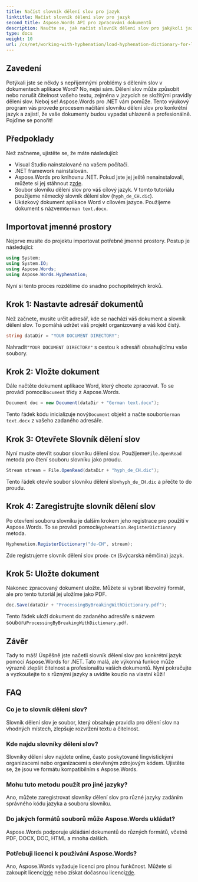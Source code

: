 ```yaml
---
title: Načíst slovník dělení slov pro jazyk
linktitle: Načíst slovník dělení slov pro jazyk
second_title: Aspose.Words API pro zpracování dokumentů
description: Naučte se, jak načíst slovník dělení slov pro jakýkoli jazyk pomocí Aspose.Words for .NET v tomto komplexním, podrobném tutoriálu.
type: docs
weight: 10
url: /cs/net/working-with-hyphenation/load-hyphenation-dictionary-for-language/
---
```

## Zavedení

Potýkali jste se někdy s nepříjemnými problémy s dělením slov v dokumentech aplikace Word? No, nejsi sám. Dělení slov může způsobit nebo narušit čitelnost vašeho textu, zejména v jazycích se složitými pravidly dělení slov. Neboj se! Aspose.Words pro .NET vám pomůže. Tento výukový program vás provede procesem načítání slovníku dělení slov pro konkrétní jazyk a zajistí, že vaše dokumenty budou vypadat uhlazeně a profesionálně. Pojďme se ponořit!

## Předpoklady

Než začneme, ujistěte se, že máte následující:

- Visual Studio nainstalované na vašem počítači.
- .NET framework nainstalován.
-  Aspose.Words pro knihovnu .NET. Pokud jste jej ještě nenainstalovali, můžete si jej stáhnout z[zde](https://releases.aspose.com/words/net/).
- Soubor slovníku dělení slov pro váš cílový jazyk. V tomto tutoriálu použijeme německý slovník dělení slov (`hyph_de_CH.dic`).
- Ukázkový dokument aplikace Word v cílovém jazyce. Použijeme dokument s názvem`German text.docx`.

## Importovat jmenné prostory

Nejprve musíte do projektu importovat potřebné jmenné prostory. Postup je následující:

```csharp
using System;
using System.IO;
using Aspose.Words;
using Aspose.Words.Hyphenation;
```

Nyní si tento proces rozdělíme do snadno pochopitelných kroků.

## Krok 1: Nastavte adresář dokumentů

Než začnete, musíte určit adresář, kde se nachází váš dokument a slovník dělení slov. To pomáhá udržet váš projekt organizovaný a váš kód čistý.

```csharp
string dataDir = "YOUR DOCUMENT DIRECTORY";
```

 Nahradit`"YOUR DOCUMENT DIRECTORY"` s cestou k adresáři obsahujícímu vaše soubory.

## Krok 2: Vložte dokument

 Dále načtěte dokument aplikace Word, který chcete zpracovat. To se provádí pomocí`Document` třídy z Aspose.Words.

```csharp
Document doc = new Document(dataDir + "German text.docx");
```

 Tento řádek kódu inicializuje nový`Document` objekt a načte soubor`German text.docx` z vašeho zadaného adresáře.

## Krok 3: Otevřete Slovník dělení slov

 Nyní musíte otevřít soubor slovníku dělení slov. Použijeme`File.OpenRead` metoda pro čtení souboru slovníku jako proudu.

```csharp
Stream stream = File.OpenRead(dataDir + "hyph_de_CH.dic");
```

 Tento řádek otevře soubor slovníku dělení slov`hyph_de_CH.dic` a přečte to do proudu.

## Krok 4: Zaregistrujte slovník dělení slov

 Po otevření souboru slovníku je dalším krokem jeho registrace pro použití v Aspose.Words. To se provádí pomocí`Hyphenation.RegisterDictionary` metoda.

```csharp
Hyphenation.RegisterDictionary("de-CH", stream);
```

Zde registrujeme slovník dělení slov pro`de-CH` (švýcarská němčina) jazyk.

## Krok 5: Uložte dokument

Nakonec zpracovaný dokument uložte. Můžete si vybrat libovolný formát, ale pro tento tutoriál jej uložíme jako PDF.

```csharp
doc.Save(dataDir + "ProcessingByBreakingWithDictionary.pdf");
```

 Tento řádek uloží dokument do zadaného adresáře s názvem souboru`ProcessingByBreakingWithDictionary.pdf`.

## Závěr

Tady to máš! Úspěšně jste načetli slovník dělení slov pro konkrétní jazyk pomocí Aspose.Words for .NET. Tato malá, ale výkonná funkce může výrazně zlepšit čitelnost a profesionalitu vašich dokumentů. Nyní pokračujte a vyzkoušejte to s různými jazyky a uvidíte kouzlo na vlastní kůži!

## FAQ

### Co je to slovník dělení slov?

Slovník dělení slov je soubor, který obsahuje pravidla pro dělení slov na vhodných místech, zlepšuje rozvržení textu a čitelnost.

### Kde najdu slovníky dělení slov?

Slovníky dělení slov najdete online, často poskytované lingvistickými organizacemi nebo organizacemi s otevřeným zdrojovým kódem. Ujistěte se, že jsou ve formátu kompatibilním s Aspose.Words.

### Mohu tuto metodu použít pro jiné jazyky?

Ano, můžete zaregistrovat slovníky dělení slov pro různé jazyky zadáním správného kódu jazyka a souboru slovníku.

### Do jakých formátů souborů může Aspose.Words ukládat?

Aspose.Words podporuje ukládání dokumentů do různých formátů, včetně PDF, DOCX, DOC, HTML a mnoha dalších.

### Potřebuji licenci k používání Aspose.Words?

 Ano, Aspose.Words vyžaduje licenci pro plnou funkčnost. Můžete si zakoupit licenci[zde](https://purchase.aspose.com/buy) nebo získat dočasnou licenci[zde](https://purchase.aspose.com/temporary-license/).